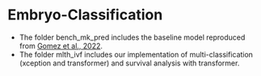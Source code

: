 # Embryo-Classification
- The folder bench_mk_pred includes the baseline model reproduced from [Gomez et al., 2022](https://arxiv.org/pdf/2203.00531.pdf?fbclid=IwAR0JOnWY3dG3psIUlncAT8R1mYbpBZw3TpfSAODfA_wYmZrU-P3_qeJHluM).
- The folder mlth_ivf includes our implementation of multi-classification (xception and transformer) and survival analysis with transformer.
